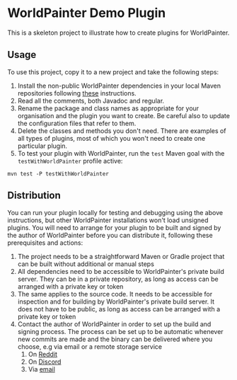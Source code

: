 # WorldPainter Demo Plugin

This is a skeleton project to illustrate how to create plugins for WorldPainter.

## Usage

To use this project, copy it to a new project and take the following steps:

1. Install the non-public WorldPainter dependencies in your local Maven repositories following [these](https://github.com/Captain-Chaos/WorldPainter/blob/master/BUILDING.md#installing-dependencies) instructions.
1. Read all the comments, both Javadoc and regular.
1. Rename the package and class names as appropriate for your organisation and the plugin you want to create. Be careful also to update the configuration files that refer to them.
1. Delete the classes and methods you don't need. There are examples of all types of plugins, most of which you won't need to create one particular plugin.
1. To test your plugin with WorldPainter, run the `test` Maven goal with the `testWithWorldPainter` profile active:
```shell
mvn test -P testWithWorldPainter
```

## Distribution

You can run your plugin locally for testing and debugging using the above instructions, but other WorldPainter installations won't load unsigned plugins. You will need to arrange for your plugin to be built and signed by the author of WorldPainter before you can distribute it, following these prerequisites and actions:

1. The project needs to be a straightforward Maven or Gradle project that can be built without additional or manual steps
1. All dependencies need to be accessible to WorldPainter's private build server. They can be in a private repository, as long as access can be arranged with a private key or token
1. The same applies to the source code. It needs to be accessible for inspection and for building by WorldPainter's private build server. It does not have to be public, as long as access can be arranged with a private key or token
1. Contact the author of WorldPainter in order to set up the build and signing process. The process can be set up to be automatic whenever new commits are made and the binary can be delivered where you choose, e.g via email or a remote storage service
   1. On [Reddit](https://www.reddit.com/user/CaptainChaos74)
   1. On [Discord](https://discordapp.com/users/475648103312261131)
   1. Via [email](mailto:plugin-dev@pepsoft.org)
